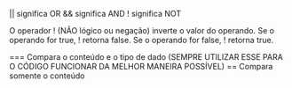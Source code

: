 || significa OR
&& significa AND
! significa NOT

O operador ! (NÃO lógico ou negação) inverte o valor do operando. Se o operando for true, ! retorna false. Se o operando for false, ! retorna true.


=== Compara o conteúdo e o tipo de dado (SEMPRE UTILIZAR ESSE PARA O CÓDIGO FUNCIONAR DA MELHOR MANEIRA POSSÍVEL)
== Compara somente o conteúdo